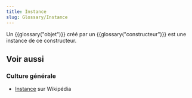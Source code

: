 ```yaml
---
title: Instance
slug: Glossary/Instance
---
```


Un {{glossary("objet")}} créé par un {{glossary("constructeur")}} est une instance de ce constructeur.

## Voir aussi

### Culture générale

- [Instance](<https://fr.wikipedia.org/wiki/Instance_(programmation)>) sur Wikipédia
